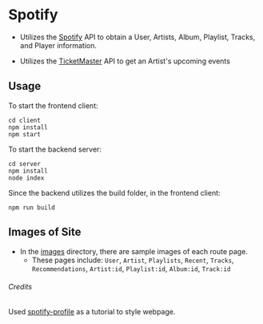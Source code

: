# Spotify

- Utilizes the [Spotify](https://developer.spotify.com/documentation/web-api) API to obtain a User, Artists, Album, Playlist, Tracks, and Player information.

- Utilizes the [TicketMaster](https://developer.ticketmaster.com/products-and-docs/apis/discovery-api/v2/) API to get an Artist's upcoming events


## Usage
To start the frontend client:
```
cd client
npm install
npm start
```
To start the backend server:
```
cd server
npm install
node index
```
Since the backend utilizes the build folder, in the frontend client:
```
npm run build
```

## Images of Site
- In the [images](https://github.com/Alan0893/Spotify-Profile/tree/main/images) directory, there are sample images of each route page.
	- These pages include: `User`, `Artist`, `Playlists`, `Recent`, `Tracks`, `Recommendations`, `Artist:id`, `Playlist:id`, `Album:id`, `Track:id`

###### Credits
Used [spotify-profile](https://github.com/bchiang7/spotify-profile) as a tutorial to style webpage.
